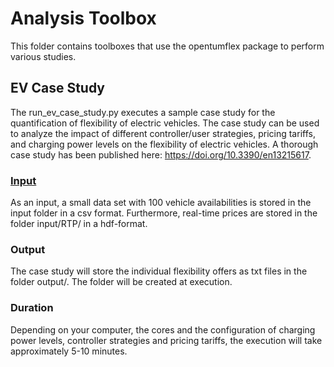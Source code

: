 # Analysis Toolbox

This folder contains toolboxes that use the opentumflex package to perform various studies. 

## EV Case Study

The run_ev_case_study.py executes a sample case study for the quantification of flexibility of electric vehicles. The case study can be used to analyze the impact of different controller/user strategies, pricing tariffs, and charging power levels on the flexibility of electric vehicles. A thorough case study has been published here: https://doi.org/10.3390/en13215617.

### [Input](input/) 
As an input, a small data set with 100 vehicle availabilities is stored in the input folder in a csv format. Furthermore, real-time prices are stored in the folder input/RTP/ in a hdf-format. 

### Output
The case study will store the individual flexibility offers as txt files in the folder output/. The folder will be created at execution. 

### Duration
Depending on your computer, the cores and the configuration of charging power levels, controller strategies and pricing tariffs, the execution will take approximately 5-10 minutes. 

